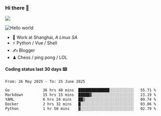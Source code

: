 ### Hi there 👋
![](https://komarev.com/ghpvc/?username=Xuhandsome)


<img src="https://github-readme-stats.vercel.app/api?username=XuHandsome&show_icons=true&theme=merko" alt="Hello world">

<br/>

- 🍻  Work at Shanghai, _A Linux SA_
- ⚡  Python / Vue / Shell
- ✍️  Blogger
- ♟  Chess / ping pong / LOL

#### Coding status last 30 days ⌨️

<!--START_SECTION:waka-->

```txt
From: 26 May 2025 - To: 25 June 2025

Go               36 hrs 40 mins  ██████████████░░░░░░░░░░░   55.71 %
Markdown         15 hrs 15 mins  █████▓░░░░░░░░░░░░░░░░░░░   23.19 %
YAML             6 hrs 24 mins   ██▒░░░░░░░░░░░░░░░░░░░░░░   09.74 %
Docker           2 hrs 32 mins   █░░░░░░░░░░░░░░░░░░░░░░░░   03.86 %
Python           1 hr 50 mins    ▓░░░░░░░░░░░░░░░░░░░░░░░░   02.79 %
```

<!--END_SECTION:waka-->
